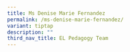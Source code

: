```yaml
---
title: Ms Denise Marie Fernandez
permalink: /ms-denise-marie-fernandez/
variant: tiptap
description: ""
third_nav_title: EL Pedagogy Team
---
```

